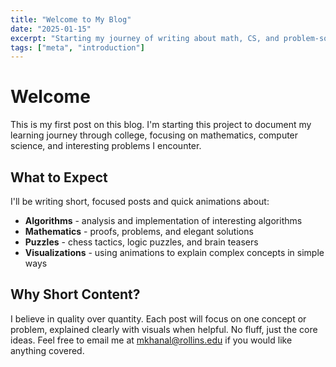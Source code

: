 ```yaml
---
title: "Welcome to My Blog"
date: "2025-01-15"
excerpt: "Starting my journey of writing about math, CS, and problem-solving."
tags: ["meta", "introduction"]
---
```


# Welcome

This is my first post on this blog. I'm starting this project to document my learning journey through college, focusing on mathematics, computer science, and interesting problems I encounter.

## What to Expect

I'll be writing short, focused posts and quick animations about:

- **Algorithms** - analysis and implementation of interesting algorithms
- **Mathematics** - proofs, problems, and elegant solutions
- **Puzzles** - chess tactics, logic puzzles, and brain teasers
- **Visualizations** - using animations to explain complex concepts in simple ways

## Why Short Content?

I believe in quality over quantity. Each post will focus on one concept or problem, explained clearly with visuals when helpful. No fluff, just the core ideas. Feel free to email me at mkhanal@rollins.edu if you would like anything covered. 

